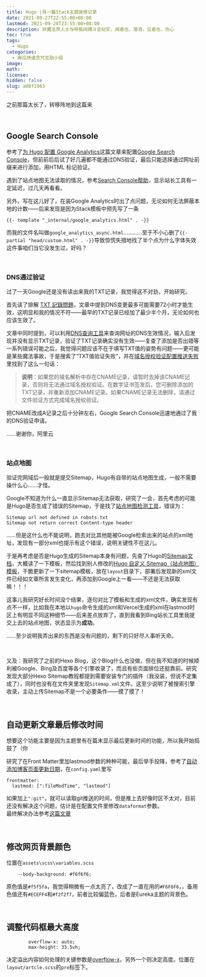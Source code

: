 ```yaml
---
title: Hugo |另一篇Stack主题装修记录
date: 2021-09-27T22:55:08+08:00
lastmod: 2021-09-28T23:55:08+08:00
description: 非魔法界人士与样板间搏斗全纪实，闻者也，落泪，见者也，伤心
toc: true
tags:
  - Hugo
categories:
  - 麻瓜快速念咒互助小组
image: 
math: 
license: 
hidden: false
slug: a08f1963
---
```


之前那篇太长了，转移阵地到这篇来

​	

## Google Search Console

参考了[为 Hugo 配置 Google Analytics](https://immwind.com/google-analytics-for-hugo/)这篇文章来配置[Google Search Console](https://search.google.com/search-console)，但前前后后试了好几遍都不能通过DNS验证，最后只能选择通过网址前缀来进行添加，用HTML 标记验证。

遇到了站点地图无法读取的情况，参考[Search Console帮助](https://support.google.com/webmasters/thread/101172591/%E6%98%BE%E7%A4%BA%E6%97%A0%E6%B3%95%E8%AF%BB%E5%8F%96%E6%AD%A4%E7%AB%99%E7%82%B9%E5%9C%B0%E5%9B%BE?hl=zh-Hans)，显示站长工具有一定延迟，过几天再看看。

另外，写在这儿好了，在装Google Analytics时出了点问题，无论如何无法屏蔽本地的计数——后来发现是因为Stack模板中预先写了一条

```
{{- template "_internal/google_analytics.html" . -}}
```

而我的文件名叫做`google_analytics_async.html`…………至于不小心删了`{{- partial "head/custom.html" . -}}`导致惊慌失措地找了半个点为什么字体失效这件事咱们当它没发生过，好吗？

​	

### DNS通过验证

过了一天Google还是没有读出来我的TXT记录，我觉得这不对劲，开始研究。

首先读了排解 [TXT 記錄問題](https://support.google.com/a/answer/2716888#zippy=%2C%E4%BD%BF%E7%94%A8%E5%85%8D%E8%B2%BB%E7%B6%B2%E8%B7%AF%E6%9C%8D%E5%8B%99%E6%9F%A5%E8%A9%A2-txt-%E8%A8%98%E9%8C%84%2C%E8%AE%8A%E6%9B%B4-hostname-%E6%AC%84%E4%BD%8D%E4%B8%AD%E7%9A%84%E9%A0%85%E7%9B%AE)，文章中提到DNS变更最多可能需要72小时才能生效，这明显和我的情况不符——最早的TXT记录已经加了最少半个月，无论如何也应该生效了。

文章中同时提到，可以利用[DNS查询工具](https://toolbox.googleapps.com/apps/dig/)来查询网址的DNS生效情况，输入后发现并没有显示TXT记录，验证了TXT记录确实没有生效——复查了添加是否出错等一系列错误可能之后，我觉得问题应该不在于填写TXT值的姿势有问题——更可能是某些魔法事故，于是搜索了“TXT值验证失败”，并在[域名授权验证配置推送失败](https://help.aliyun.com/knowledge_detail/48058.html)里找到了这么一句话：

> **说明**：如果您的域名解析中存在CNAME记录，请暂时去掉该CNAME记录，否则将无法通过域名授权验证。在数字证书签发后，您可删除添加的TXT记录，并重新添加CNAME记录。如果CNAME记录无法删除，请通过文件验证方式完成域名授权验证。

把CNAME改成A记录之后十分钟左右，Google Search Console迅速地通过了我的DNS验证申请。

……谢谢你，阿里云

​	



### 站点地图

验证完网域后一般就是提交Sitemap，Hugo有自带的站点地图生成，一般不需要操什么心……才怪。

Google不知道为什么一直显示Sitemap无法获取，研究了一会，首先考虑的可能是Hugo是否生成了错误的Sitemap，于是找了[站点地图检测工具](https://www.websiteplanet.com/zh-hans/webtools/sitemap-validator/?page=https://mantyke.icu/sitemap.xml)，错误为：

```
Sitemap url not defined in robots.txt
Sitemap not return correct Content-type header
```

​	……但是这什么也不能说明，跑去对比其他能被Google检索出来的站点的xml地址，发现有一部分xml也提示有这个错误，说明关键性不在这儿。

于是再考虑是否是Hugo生成的Sitemap本身有问题，先查了Hugo的[Sitemap文档](https://www.gohugo.org/doc/templates/sitemap/)，大概读了一下模板，然后找到别人修改的[Hugo 自定义 Sitemap（站点地图）模板](https://wan.lu/2020/hugo-custom-sitemap-template.html)，干脆更新了一下sitemap模板，放在`layout`目录下，部署后发现新的xml文件已经如文章所言发生变化，再添加到Google上一看——不还是无法获取嘛！！！

这事儿我研究好长时间没个结果，逐句对比了模板和生成的xml文件，确实发现有点不一样，比如我在本地以`hugo`命令生成的xml和Vercel生成的xml在lastmod时区上有明显不同这种细节——后来差点放弃了，直到我看到Bing站长工具里我提交上去的站点地图，状态显示为**成功**。

……至少说明我弄出来的东西是没有问题的，剩下的只好尽人事听天命。

​	

又及：我研究了之前的Hexo Blog，这个Blog什么也没做，但在我不知道的时候顺利被Google、Bing及百度等各个引擎收录了，而且有些页面排位还挺靠前。研究发现大部分Hexo Sitemap教程都提到需要安装专门的插件（我没装，但说不定集成了），同时也没有在文件夹里发现`Sitemap.xml`文件。这至少说明了被搜索引擎收录，主动上传Sitemap不是一个必要条件——摸了摸了！

​	

## 自动更新文章最后修改时间

想要这个功能主要是因为主题里有在篇末显示最后更新时间的功能，所以我开始捣鼓了（你

研究了在Front Matter里加lastmod参数的种种可能，最后举手投降，参考了[自动添加博客页面更新日期](https://blog.yfei.page/cn/2021/03/lastmod-hugo/)，在`config.yaml`里写

```
frontmatter:
  lastmod: [":fileModTime", "lastmod"]
```

如果加上`":git"`，就可以读取git推送的时间，但是推上去好像时区不太对，目前还没有解决这个问题，估计是在配置文件里修改`dataformat`参数。  
最终解决办法参考[这篇文章](https://mantyke.icu/2021/a08f1963/)

​	

## 修改网页背景颜色

位置在`assets\scss\variables.scss`

```
    --body-background: #f6f6f6;
```

原色值是`#f5f5fa`，我觉得稍微有一点太亮了，改成了一直在用的`#F6F6F6`，，备用色值还有`#ECEFF4`和`#f2f2f7`，前者比较偏蓝色，后者是Eureka主题的背景色。

​	

## 调整代码框最大高度

```
        overflow-x: auto; 
        max-height: 33.5vh;
```

决定溢出内容如何处理的关键参数是[overflow-x](https://developer.mozilla.org/zh-CN/docs/Web/CSS/overflow-x)，另外一个则决定高度。位置在`layout/artcle.scss`的`pre`标签下。

​	

